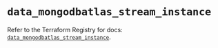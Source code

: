# `data_mongodbatlas_stream_instance`

Refer to the Terraform Registry for docs: [`data_mongodbatlas_stream_instance`](https://registry.terraform.io/providers/mongodb/mongodbatlas/1.29.0/docs/data-sources/stream_instance).
